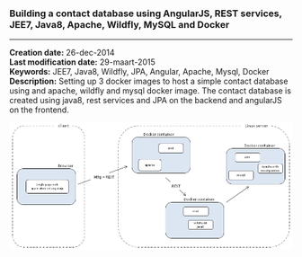 ### Building a contact database using AngularJS, REST services, JEE7, Java8, Apache, Wildfly, MySQL and Docker


----------


**Creation date:** 26-dec-2014  <br>
**Last modification date:** 29-maart-2015  <br>
**Keywords:** JEE7, Java8, Wildfly, JPA, Angular, Apache, Mysql, Docker  <br>
**Description:** Setting up 3 docker images to host a simple contact database using and apache, wildfly and mysql docker image. The contact database is created using java8, rest services and JPA on the backend and angularJS on the frontend.

![alt tag](https://raw.githubusercontent.com/robbertvdzon/contactdb.v1/master/contactdatabase1-architecture.png)
